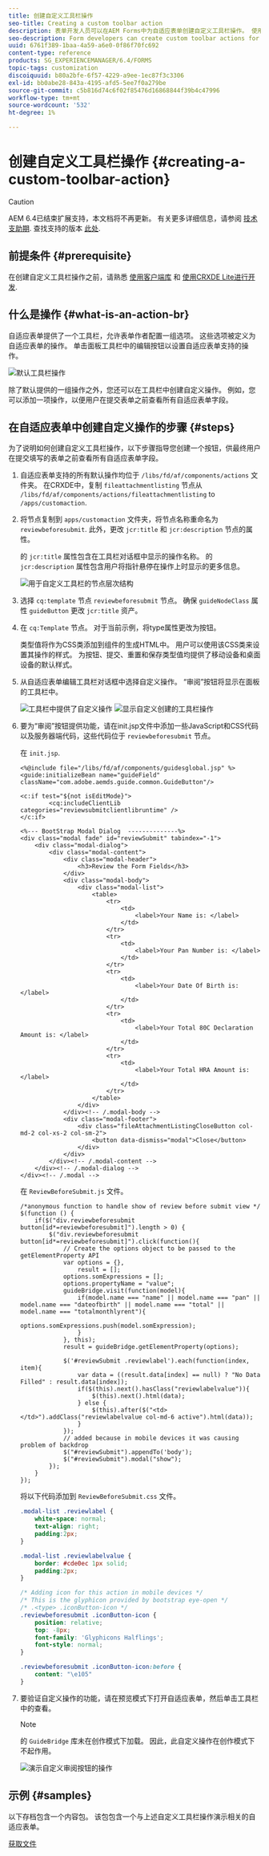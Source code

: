 ```yaml
---
title: 创建自定义工具栏操作
seo-title: Creating a custom toolbar action
description: 表单开发人员可以在AEM Forms中为自适应表单创建自定义工具栏操作。 使用自定义操作，表单作者可以为其最终用户提供更多工作流和选项。
seo-description: Form developers can create custom toolbar actions for adaptive forms in AEM Forms. Using custom actions form authors can provide more workflows and options to their end users.
uuid: 6761f389-1baa-4a59-a6e0-0f86f70fc692
content-type: reference
products: SG_EXPERIENCEMANAGER/6.4/FORMS
topic-tags: customization
discoiquuid: b80a2bfe-6f57-4229-a9ee-1ec87f3c3306
exl-id: bb0abe28-843a-4195-afd5-5ee7f0a279be
source-git-commit: c5b816d74c6f02f85476d16868844f39b4c47996
workflow-type: tm+mt
source-wordcount: '532'
ht-degree: 1%

---
```


# 创建自定义工具栏操作 {#creating-a-custom-toolbar-action}

>[!CAUTION]
>
>AEM 6.4已结束扩展支持，本文档将不再更新。 有关更多详细信息，请参阅 [技术支助期](https://helpx.adobe.com/cn/support/programs/eol-matrix.html). 查找支持的版本 [此处](https://experienceleague.adobe.com/docs/).

## 前提条件 {#prerequisite}

在创建自定义工具栏操作之前，请熟悉 [使用客户端库](/help/sites-developing/clientlibs.md) 和 [使用CRXDE Lite进行开发](/help/sites-developing/developing-with-crxde-lite.md).

## 什么是操作 {#what-is-an-action-br}

自适应表单提供了一个工具栏，允许表单作者配置一组选项。 这些选项被定义为自适应表单的操作。 单击面板工具栏中的编辑按钮以设置自适应表单支持的操作。

![默认工具栏操作](assets/default_toolbar_actions.png)

除了默认提供的一组操作之外，您还可以在工具栏中创建自定义操作。 例如，您可以添加一项操作，以便用户在提交表单之前查看所有自适应表单字段。

## 在自适应表单中创建自定义操作的步骤 {#steps}

为了说明如何创建自定义工具栏操作，以下步骤指导您创建一个按钮，供最终用户在提交填写的表单之前查看所有自适应表单字段。

1. 自适应表单支持的所有默认操作均位于 `/libs/fd/af/components/actions` 文件夹。 在CRXDE中，复制 `fileattachmentlisting` 节点从 `/libs/fd/af/components/actions/fileattachmentlisting` to `/apps/customaction`.

1. 将节点复制到 `apps/customaction` 文件夹，将节点名称重命名为 `reviewbeforesubmit`. 此外，更改 `jcr:title` 和 `jcr:description` 节点的属性。

   的 `jcr:title` 属性包含在工具栏对话框中显示的操作名称。 的 `jcr:description` 属性包含用户将指针悬停在操作上时显示的更多信息。

   ![用于自定义工具栏的节点层次结构](assets/action3.png)

1. 选择 `cq:template` 节点 `reviewbeforesubmit` 节点。 确保 `guideNodeClass` 属性 `guideButton` 更改 `jcr:title` 资产。
1. 在 `cq:Template` 节点。 对于当前示例，将type属性更改为按钮。

   类型值将作为CSS类添加到组件的生成HTML中。 用户可以使用该CSS类来设置其操作的样式。 为按钮、提交、重置和保存类型值均提供了移动设备和桌面设备的默认样式。

1. 从自适应表单编辑工具栏对话框中选择自定义操作。 “审阅”按钮将显示在面板的工具栏中。

   ![工具栏中提供了自定义操作](assets/custom_action_available_in_toolbar.png) ![显示自定义创建的工具栏操作](assets/action7.png)

1. 要为“审阅”按钮提供功能，请在init.jsp文件中添加一些JavaScript和CSS代码以及服务器端代码，这些代码位于 `reviewbeforesubmit` 节点。

   在 `init.jsp`.

   ```
   <%@include file="/libs/fd/af/components/guidesglobal.jsp" %>
   <guide:initializeBean name="guideField" className="com.adobe.aemds.guide.common.GuideButton"/>
   
   <c:if test="${not isEditMode}">
           <cq:includeClientLib categories="reviewsubmitclientlibruntime" />
   </c:if>
   
   <%--- BootStrap Modal Dialog  --------------%>
   <div class="modal fade" id="reviewSubmit" tabindex="-1">
       <div class="modal-dialog">
           <div class="modal-content">
               <div class="modal-header">
                   <h3>Review the Form Fields</h3>
               </div>
               <div class="modal-body">
                   <div class="modal-list">
                       <table>
                           <tr>
                               <td>
                                   <label>Your Name is: </label>
                               </td>
                           </tr>
                           <tr>
                               <td>
                                   <label>Your Pan Number is: </label>
                               </td>
                           </tr>
                           <tr>
                               <td>
                                   <label>Your Date Of Birth is: </label>
                               </td>
                           </tr>
                           <tr>
                               <td>
                                   <label>Your Total 80C Declaration Amount is: </label>
                               </td>
                           </tr>
                           <tr>
                               <td>
                                   <label>Your Total HRA Amount is: </label>
                               </td>
                           </tr>
                       </table>
                   </div>
               </div><!-- /.modal-body -->
               <div class="modal-footer">
                   <div class="fileAttachmentListingCloseButton col-md-2 col-xs-2 col-sm-2">
                       <button data-dismiss="modal">Close</button>
                   </div>
               </div>
           </div><!-- /.modal-content -->
       </div><!-- /.modal-dialog -->
   </div><!-- /.modal -->
   ```

   在 `ReviewBeforeSubmit.js` 文件。

   ```
   /*anonymous function to handle show of review before submit view */
   $(function () {
       if($("div.reviewbeforesubmit button[id*=reviewbeforesubmit]").length > 0) {
           $("div.reviewbeforesubmit button[id*=reviewbeforesubmit]").click(function(){
               // Create the options object to be passed to the getElementProperty API
               var options = {},
                   result = [];
               options.somExpressions = [];
               options.propertyName = "value";
               guideBridge.visit(function(model){
                   if(model.name === "name" || model.name === "pan" || model.name === "dateofbirth" || model.name === "total" || model.name === "totalmonthlyrent"){
                           options.somExpressions.push(model.somExpression);
                   }
               }, this);
               result = guideBridge.getElementProperty(options);
   
               $('#reviewSubmit .reviewlabel').each(function(index, item){
                   var data = ((result.data[index] == null) ? "No Data Filled" : result.data[index]);
                   if($(this).next().hasClass("reviewlabelvalue")){
                       $(this).next().html(data);
                   } else {
                       $(this).after($("<td></td>").addClass("reviewlabelvalue col-md-6 active").html(data));
                   }
               });
               // added because in mobile devices it was causing problem of backdrop
               $("#reviewSubmit").appendTo('body');
               $("#reviewSubmit").modal("show");
           });
       }
   });
   ```

   将以下代码添加到 `ReviewBeforeSubmit.css` 文件。

   ```css
   .modal-list .reviewlabel {
       white-space: normal;
       text-align: right;
       padding:2px;
   }
   
   .modal-list .reviewlabelvalue {
       border: #cde0ec 1px solid;
       padding:2px;
   }
   
   /* Adding icon for this action in mobile devices */
   /* This is the glyphicon provided by bootstrap eye-open */
   /* .<type> .iconButton-icon */
   .reviewbeforesubmit .iconButton-icon {
       position: relative;
       top: -8px;
       font-family: 'Glyphicons Halflings';
       font-style: normal;
   }
   
   .reviewbeforesubmit .iconButton-icon:before {
       content: "\e105"
   }
   ```

1. 要验证自定义操作的功能，请在预览模式下打开自适应表单，然后单击工具栏中的查看。

   >[!NOTE]
   >
   >的 `GuideBridge` 库未在创作模式下加载。 因此，此自定义操作在创作模式下不起作用。

   ![演示自定义审阅按钮的操作](assets/action9.png)

## 示例 {#samples}

以下存档包含一个内容包。 该包包含一个与上述自定义工具栏操作演示相关的自适应表单。

[获取文件](assets/customtoolbaractiondemo.zip)
